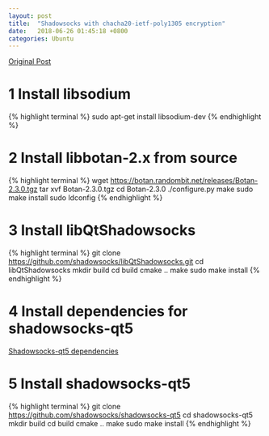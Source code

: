```yaml
---
layout: post
title:  "Shadowsocks with chacha20-ietf-poly1305 encryption"
date:   2018-06-26 01:45:18 +0800
categories: Ubuntu
---
```

[Original Post][original-post]

# 1 Install libsodium
{% highlight terminal %}
sudo apt-get install libsodium-dev
{% endhighlight %}

# 2 Install libbotan-2.x from source
{% highlight terminal %}
wget https://botan.randombit.net/releases/Botan-2.3.0.tgz
tar xvf Botan-2.3.0.tgz
cd Botan-2.3.0
./configure.py
make
sudo make install
sudo ldconfig
{% endhighlight %}

# 3 Install libQtShadowsocks
{% highlight terminal %}
git clone https://github.com/shadowsocks/libQtShadowsocks.git
cd libQtShadowsocks
mkdir build
cd build
cmake ..
make
sudo make install
{% endhighlight %}

# 4 Install dependencies for shadowsocks-qt5
[Shadowsocks-qt5 dependencies][ss-qt5-deps]

# 5 Install shadowsocks-qt5
{% highlight terminal %}
git clone https://github.com/shadowsocks/shadowsocks-qt5
cd shadowsocks-qt5
mkdir build
cd build
cmake ..
make
sudo make install
{% endhighlight %}

[ss-qt5-deps]: https://github.com/shadowsocks/shadowsocks-qt5/wiki/Compiling
[original-post]: https://github.com/shadowsocks/shadowsocks-qt5/issues/595